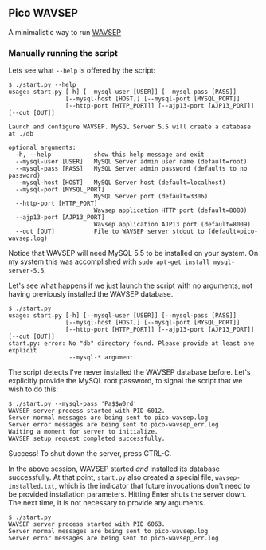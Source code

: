 ## Pico WAVSEP

A minimalistic way to run [WAVSEP](https://github.com/sectooladdict/wavsep)

### Manually running the script

Lets see what `--help` is offered by the script:

```console
$ ./start.py --help
usage: start.py [-h] [--mysql-user [USER]] [--mysql-pass [PASS]]
                [--mysql-host [HOST]] [--mysql-port [MYSQL_PORT]]
                [--http-port [HTTP_PORT]] [--ajp13-port [AJP13_PORT]] [--out [OUT]]

Launch and configure WAVSEP. MySQL Server 5.5 will create a database at ./db

optional arguments:
  -h, --help            show this help message and exit
  --mysql-user [USER]   MySQL Server admin user name (default=root)
  --mysql-pass [PASS]   MySQL Server admin password (defaults to no password)
  --mysql-host [HOST]   MySQL Server host (default=localhost)
  --mysql-port [MYSQL_PORT]
                        MySQL Server port (default=3306)
  --http-port [HTTP_PORT]
                        Wavsep application HTTP port (default=8080)
  --ajp13-port [AJP13_PORT]
                        Wavsep application AJP13 port (default=8009)
  --out [OUT]           File to WAVSEP server stdout to (default=pico-wavsep.log)
```

Notice that WAVSEP will need MySQL 5.5 to be installed on your system.
On my system this was accomplished with
`sudo apt-get install mysql-server-5.5`.

Let's see what happens if we just launch the script with no arguments, not
having previously installed the WAVSEP database.

```console
$ ./start.py 
usage: start.py [-h] [--mysql-user [USER]] [--mysql-pass [PASS]]
                [--mysql-host [HOST]] [--mysql-port [MYSQL_PORT]]
                [--http-port [HTTP_PORT]] [--ajp13-port [AJP13_PORT]] [--out [OUT]]
start.py: error: No "db" directory found. Please provide at least one explicit 
                 --mysql-* argument.
```

The script detects I've never installed the WAVSEP database before. Let's
explicitly provide  the MySQL root password, to signal the script that we wish
to do this:

```console
$ ./start.py --mysql-pass 'Pa$$w0rd'
WAVSEP server process started with PID 6012.
Server normal messages are being sent to pico-wavsep.log
Server error messages are being sent to pico-wavsep_err.log
Waiting a moment for server to initialize.
WAVSEP setup request completed successfully.
```

Success! To shut down the server, press CTRL-C.

In the above session, WAVSEP started _and_ installed its database
successfully. At that point, `start.py` also created a special file,
`wavsep-installed.txt`, which is the indicator that future invocations don't
need to be provided installation parameters. Hitting Enter shuts the server
down. The next time, it is not necessary to provide any arguments.

```console
$ ./start.py 
WAVSEP server process started with PID 6063.
Server normal messages are being sent to pico-wavsep.log
Server error messages are being sent to pico-wavsep_err.log
``` 